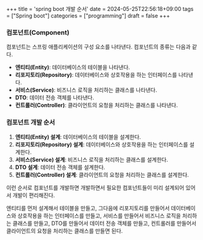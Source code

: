 +++
title = 'spring boot 개발 순서'
date = 2024-05-25T22:56:18+09:00
tags = ["Spring boot"]
categories = ["programming"]
draft = false
+++

### 컴포넌트(Component)

컴포넌트는 스프링 애플리케이션의 구성 요소를 나타낸다. 컴포넌트의 종류는 다음과 같다.

-   **엔티티(Entity)**: 데이터베이스의 테이블을 나타낸다.
-   **리포지토리(Repository)**: 데이터베이스와 상호작용을 하는 인터페이스를 나타낸다.
-   **서비스(Service)**: 비즈니스 로직을 처리하는 클래스를 나타낸다.
-   **DTO**: 데이터 전송 객체를 나타낸다.
-   **컨트롤러(Controller)**: 클라이언트의 요청을 처리하는 클래스를 나타낸다.

### 컴포넌트 개발 순서

1. **엔티티(Entity) 설계**: 데이터베이스의 테이블을 설계한다.
2. **리포지토리(Repository) 설계**: 데이터베이스와 상호작용을 하는 인터페이스를 설계한다.
3. **서비스(Service) 설계**: 비즈니스 로직을 처리하는 클래스를 설계한다.
4. **DTO 설계**: 데이터 전송 객체를 설계한다.
5. **컨트롤러(Controller) 설계**: 클라이언트의 요청을 처리하는 클래스를 설계한다.

이런 순서로 컴포넌트를 개발하면 개발하면서 필요한 컴포넌트들이 미리 설계되어 있어서 개발이 편리해진다.

엔티티를 먼저 설계해서 테이블을 만들고, 그다음에 리포지토리를 만들어서 데이터베이스와 상호작용을 하는 인터페이스를 만들고, 서비스를 만들어서 비즈니스 로직을 처리하는 클래스를 만들고, DTO를 만들어서 데이터 전송 객체를 만들고, 컨트롤러를 만들어서 클라이언트의 요청을 처리하는 클래스를 만들면 된다.
